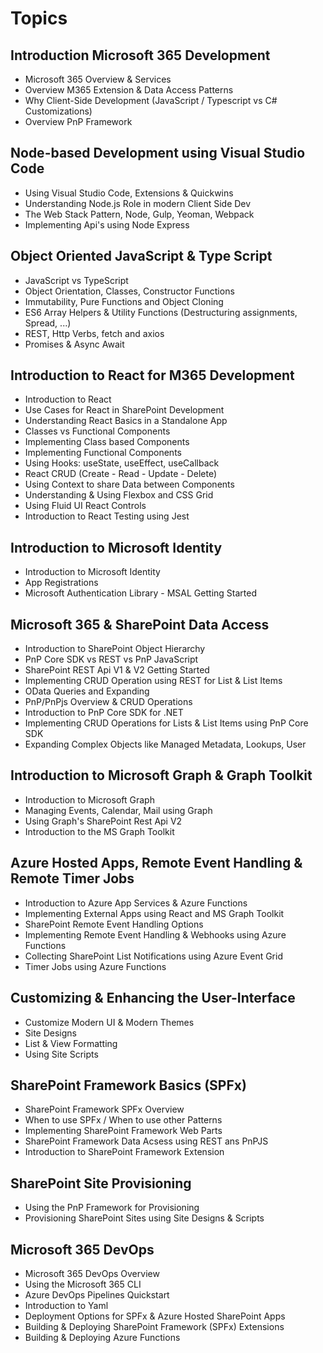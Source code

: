 # Topics

## Introduction Microsoft 365 Development

-   Microsoft 365 Overview & Services
-   Overview M365 Extension & Data Access Patterns
-   Why Client-Side Development (JavaScript / Typescript vs C# Customizations)
-   Overview PnP Framework

## Node-based Development using Visual Studio Code

-   Using Visual Studio Code, Extensions & Quickwins
-   Understanding Node.js Role in modern Client Side Dev
-   The Web Stack Pattern, Node, Gulp, Yeoman, Webpack
-   Implementing Api's using Node Express

## Object Oriented JavaScript & Type Script

-   JavaScript vs TypeScript
-   Object Orientation, Classes, Constructor Functions 
-   Immutability, Pure Functions and Object Cloning
-   ES6 Array Helpers & Utility Functions (Destructuring assignments, Spread, ...)
-   REST, Http Verbs, fetch and axios
-   Promises & Async Await

## Introduction to React for M365 Development

-   Introduction to React
-   Use Cases for React in SharePoint Development
-   Understanding React Basics in a Standalone App
-   Classes vs Functional Components
-   Implementing Class based Components
-   Implementing Functional Components
-   Using Hooks: useState, useEffect, useCallback
-   React CRUD (Create - Read - Update - Delete)
-   Using Context to share Data between Components
-   Understanding & Using Flexbox and CSS Grid
-   Using Fluid UI React Controls
-   Introduction to React Testing using Jest

## Introduction to Microsoft Identity

-   Introduction to Microsoft Identity
-   App Registrations
-   Microsoft Authentication Library - MSAL Getting Started

## Microsoft 365 & SharePoint Data Access

-   Introduction to SharePoint Object Hierarchy
-   PnP Core SDK vs REST vs PnP JavaScript
-   SharePoint REST Api V1 & V2 Getting Started
-   Implementing CRUD Operation using REST for List & List Items
-   OData Queries and Expanding
-   PnP/PnPjs Overview & CRUD Operations
-   Introduction to PnP Core SDK for .NET
-   Implementing CRUD Operations for Lists & List Items using PnP Core SDK
-   Expanding Complex Objects like Managed Metadata, Lookups, User

## Introduction to Microsoft Graph & Graph Toolkit

-  Introduction to Microsoft Graph
-  Managing Events, Calendar, Mail using Graph
-  Using Graph's SharePoint Rest Api V2
-  Introduction to the MS Graph Toolkit

## Azure Hosted Apps, Remote Event Handling & Remote Timer Jobs

-   Introduction to Azure App Services & Azure Functions
-   Implementing External Apps using React and MS Graph Toolkit
-   SharePoint Remote Event Handling Options
-   Implementing Remote Event Handling & Webhooks using Azure Functions
-   Collecting SharePoint List Notifications using Azure Event Grid
-   Timer Jobs using Azure Functions

## Customizing & Enhancing the User-Interface

-   Customize Modern UI & Modern Themes
-   Site Designs
-   List & View Formatting
-   Using Site Scripts

## SharePoint Framework Basics (SPFx)

-   SharePoint Framework SPFx Overview
-   When to use SPFx / When to use other Patterns
-   Implementing SharePoint Framework Web Parts
-   SharePoint Framework Data Acsess using REST ans PnPJS
-   Introduction to SharePoint Framework Extension

## SharePoint Site Provisioning 

-   Using the PnP Framework for Provisioning
-   Provisioning SharePoint Sites using Site Designs & Scripts

## Microsoft 365 DevOps

-   Microsoft 365 DevOps Overview
-   Using the Microsoft 365 CLI
-   Azure DevOps Pipelines Quickstart
-   Introduction to Yaml
-   Deployment Options for SPFx & Azure Hosted SharePoint Apps
-   Building & Deploying SharePoint Framework (SPFx) Extensions
-   Building & Deploying Azure Functions
